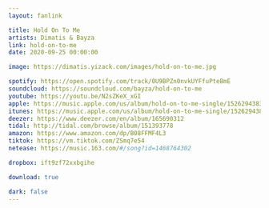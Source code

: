 ```yaml
---
layout: fanlink

title: Hold On To Me
artists: Dimatis & Bayza
link: hold-on-to-me
date: 2020-09-25 00:00:00

image: https://dimatis.yizack.com/images/hold-on-to-me.jpg

spotify: https://open.spotify.com/track/0U9BPZn0nvkUYFfuPteBmE
soundcloud: https://soundcloud.com/bayza/hold-on-to-me
youtube: https://youtu.be/N2sZKeX_xGI
apple: https://music.apple.com/us/album/hold-on-to-me-single/1526294383?app=music&ls=1
itunes: https://music.apple.com/us/album/hold-on-to-me-single/1526294383?app=itunes&ls=1
deezer: https://www.deezer.com/en/album/165690312
tidal: http://tidal.com/browse/album/151393778
amazon: https://www.amazon.com/dp/B08FFMF4L3
tiktok: https://vm.tiktok.com/ZSmq7e54
netease: https://music.163.com/#/song?id=1468764302

dropbox: ift9zf72xxbgihe

download: true

dark: false
---
```

